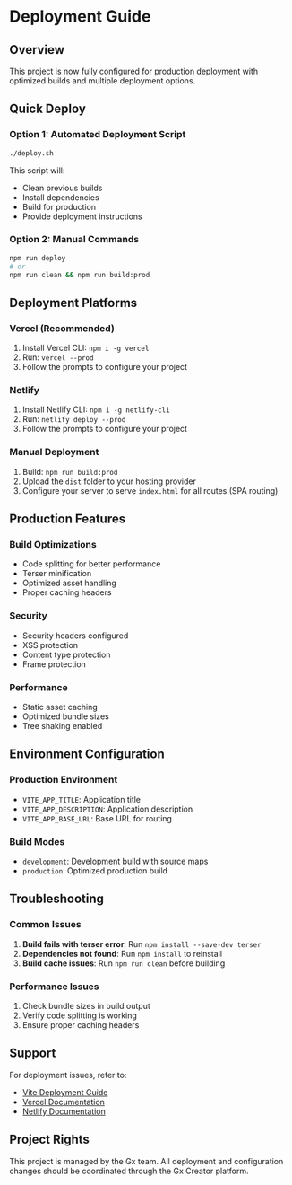 # Deployment Guide

## Overview
This project is now fully configured for production deployment with optimized builds and multiple deployment options.

## Quick Deploy

### Option 1: Automated Deployment Script
```bash
./deploy.sh
```
This script will:
- Clean previous builds
- Install dependencies
- Build for production
- Provide deployment instructions

### Option 2: Manual Commands
```bash
npm run deploy
# or
npm run clean && npm run build:prod
```

## Deployment Platforms

### Vercel (Recommended)
1. Install Vercel CLI: `npm i -g vercel`
2. Run: `vercel --prod`
3. Follow the prompts to configure your project

### Netlify
1. Install Netlify CLI: `npm i -g netlify-cli`
2. Run: `netlify deploy --prod`
3. Follow the prompts to configure your project

### Manual Deployment
1. Build: `npm run build:prod`
2. Upload the `dist` folder to your hosting provider
3. Configure your server to serve `index.html` for all routes (SPA routing)

## Production Features

### Build Optimizations
- Code splitting for better performance
- Terser minification
- Optimized asset handling
- Proper caching headers

### Security
- Security headers configured
- XSS protection
- Content type protection
- Frame protection

### Performance
- Static asset caching
- Optimized bundle sizes
- Tree shaking enabled

## Environment Configuration

### Production Environment
- `VITE_APP_TITLE`: Application title
- `VITE_APP_DESCRIPTION`: Application description
- `VITE_APP_BASE_URL`: Base URL for routing

### Build Modes
- `development`: Development build with source maps
- `production`: Optimized production build

## Troubleshooting

### Common Issues
1. **Build fails with terser error**: Run `npm install --save-dev terser`
2. **Dependencies not found**: Run `npm install` to reinstall
3. **Build cache issues**: Run `npm run clean` before building

### Performance Issues
1. Check bundle sizes in build output
2. Verify code splitting is working
3. Ensure proper caching headers

## Support
For deployment issues, refer to:
- [Vite Deployment Guide](https://vitejs.dev/guide/static-deploy.html)
- [Vercel Documentation](https://vercel.com/docs)
- [Netlify Documentation](https://docs.netlify.com/)

## Project Rights
This project is managed by the Gx team. All deployment and configuration changes should be coordinated through the Gx Creator platform.